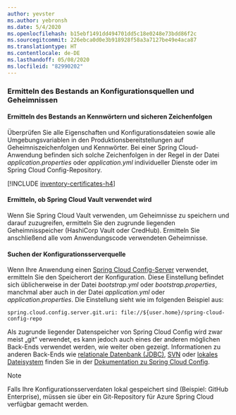 ```yaml
---
author: yevster
ms.author: yebronsh
ms.date: 5/4/2020
ms.openlocfilehash: b15ebf1491dd494701dd5c18e0248e73bdd86f2c
ms.sourcegitcommit: 226ebca0d0e3b918928f58a3a7127be49e4aca87
ms.translationtype: HT
ms.contentlocale: de-DE
ms.lasthandoff: 05/08/2020
ms.locfileid: "82990202"
---
```

### <a name="inventory-configuration-sources-and-secrets"></a>Ermitteln des Bestands an Konfigurationsquellen und Geheimnissen

#### <a name="inventory-passwords-and-secure-strings"></a>Ermitteln des Bestands an Kennwörtern und sicheren Zeichenfolgen

Überprüfen Sie alle Eigenschaften und Konfigurationsdateien sowie alle Umgebungsvariablen in den Produktionsbereitstellungen auf Geheimniszeichenfolgen und Kennwörter. Bei einer Spring Cloud-Anwendung befinden sich solche Zeichenfolgen in der Regel in der Datei *application.properties* oder *application.yml* individueller Dienste oder im Spring Cloud Config-Repository.

[!INCLUDE [inventory-certificates-h4](inventory-certificates-h4.md)]

#### <a name="determine-whether-spring-cloud-vault-is-used"></a>Ermitteln, ob Spring Cloud Vault verwendet wird

Wenn Sie Spring Cloud Vault verwenden, um Geheimnisse zu speichern und darauf zuzugreifen, ermitteln Sie den zugrunde liegenden Geheimnisspeicher (HashiCorp Vault oder CredHub). Ermitteln Sie anschließend alle vom Anwendungscode verwendeten Geheimnisse.

#### <a name="locate-the-configuration-server-source"></a>Suchen der Konfigurationsserverquelle

Wenn Ihre Anwendung einen [Spring Cloud Config-Server](https://cloud.spring.io/spring-cloud-config/reference/html/#_spring_cloud_config_server) verwendet, ermitteln Sie den Speicherort der Konfiguration. Diese Einstellung befindet sich üblicherweise in der Datei *bootstrap.yml* oder *bootstrap.properties*, manchmal aber auch in der Datei *application.yml* oder *application.properties*. Die Einstellung sieht wie im folgenden Beispiel aus:

```properties
spring.cloud.config.server.git.uri: file://${user.home}/spring-cloud-config-repo
```

Als zugrunde liegender Datenspeicher von Spring Cloud Config wird zwar meist „git“ verwendet, es kann jedoch auch eines der anderen möglichen Back-Ends verwendet werden, wie weiter oben gezeigt. Informationen zu anderen Back-Ends wie [relationale Datenbank (JDBC)](https://cloud.spring.io/spring-cloud-config/reference/html/#_jdbc_backend), [SVN](https://cloud.spring.io/spring-cloud-config/reference/html/#_version_control_backend_filesystem_use) oder [lokales Dateisystem](https://cloud.spring.io/spring-cloud-config/reference/html/#_file_system_backend) finden Sie in der [Dokumentation zu Spring Cloud Config](https://cloud.spring.io/spring-cloud-config/reference/html/#_environment_repository).

> [!NOTE]
> Falls Ihre Konfigurationsserverdaten lokal gespeichert sind (Beispiel: GitHub Enterprise), müssen sie über ein Git-Repository für Azure Spring Cloud verfügbar gemacht werden.
